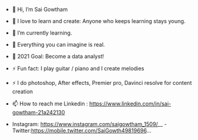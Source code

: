 - 👋 Hi, I’m Sai Gowtham
- 🔭 I love to learn and create: Anyone who keeps learning stays young.
- 🌱 I’m currently learning.
- 👯 Everything you can imagine is real.
- 🥅 2021 Goal: Become a data analyst!
- ⚡ Fun fact: I play guitar / piano and I create melodies
- ⚡ I do photoshop, After effects, Premier pro, Davinci resolve for content creation


- 📫 How to reach me Linkedin : https://www.linkedin.com/in/sai-gowtham-21a242130  
- Instagram: https://www.instagram.com/saigowtham_1509/__ 
-Twitter:https://mobile.twitter.com/SaiGowth49819696...
<!---
Sai1509/Sai1509 is a ✨ special ✨ repository because its `README.md` (this file) appears on your GitHub profile.
You can click the Preview link to take a look at your changes.
--->
